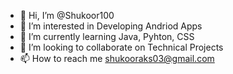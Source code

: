 - 👋 Hi, I’m @Shukoor100
- 👀 I’m interested in Developing Andriod Apps
- 🌱 I’m currently learning Java, Pyhton, CSS
- 💞️ I’m looking to collaborate on Technical Projects
- 📫 How to reach me shukooraks03@gmail.com

<!---
Shukoor100/Shukoor100 is a ✨ special ✨ repository because its `README.md` (this file) appears on your GitHub profile.
You can click the Preview link to take a look at your changes.
--->
